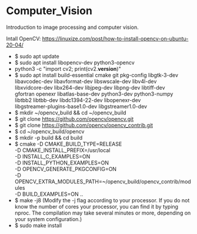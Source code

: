 # Computer_Vision
Introduction to image processing and computer vision.

Intall OpenCV: https://linuxize.com/post/how-to-install-opencv-on-ubuntu-20-04/

- $ sudo apt update
- $ sudo apt install libopencv-dev python3-opencv
- python3 -c "import cv2; print(cv2.__version__)"
- $ sudo apt install build-essential cmake git pkg-config libgtk-3-dev \
    libavcodec-dev libavformat-dev libswscale-dev libv4l-dev \
    libxvidcore-dev libx264-dev libjpeg-dev libpng-dev libtiff-dev \
    gfortran openexr libatlas-base-dev python3-dev python3-numpy \
    libtbb2 libtbb-dev libdc1394-22-dev libopenexr-dev \
    libgstreamer-plugins-base1.0-dev libgstreamer1.0-dev
- $ mkdir ~/opencv_build && cd ~/opencv_build
- $ git clone https://github.com/opencv/opencv.git
- $ git clone https://github.com/opencv/opencv_contrib.git
- $ cd ~/opencv_build/opencv
- $ mkdir -p build && cd build
- $ cmake -D CMAKE_BUILD_TYPE=RELEASE \
    -D CMAKE_INSTALL_PREFIX=/usr/local \
    -D INSTALL_C_EXAMPLES=ON \
    -D INSTALL_PYTHON_EXAMPLES=ON \
    -D OPENCV_GENERATE_PKGCONFIG=ON \
    -D OPENCV_EXTRA_MODULES_PATH=~/opencv_build/opencv_contrib/modules \
    -D BUILD_EXAMPLES=ON ..
- $ make -j8 (Modify the -j flag according to your processor. If you do not know the number of cores your processor, you can find it by typing nproc. The compilation may take several minutes or more, depending on your system configuration.)
- $ sudo make install
